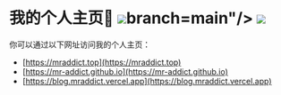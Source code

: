 <h1>
  我的个人主页👻
  <img src="https://github.com/MR-Addict/mr-addict.github.io/actions/workflows/pages.yml/badge.svg?branch=main" />branch=main"/>
  <img src="https://github.com/MR-Addict/mr-addict.github.io/actions/workflows/docker.yml/badge.svg?branch=main" />
</h1>

你可以通过以下网址访问我的个人主页：

- [https://mraddict.top](https://mraddict.top)
- [https://mr-addict.github.io](https://mr-addict.github.io)
- [https://blog.mraddict.vercel.app](https://blog.mraddict.vercel.app)
